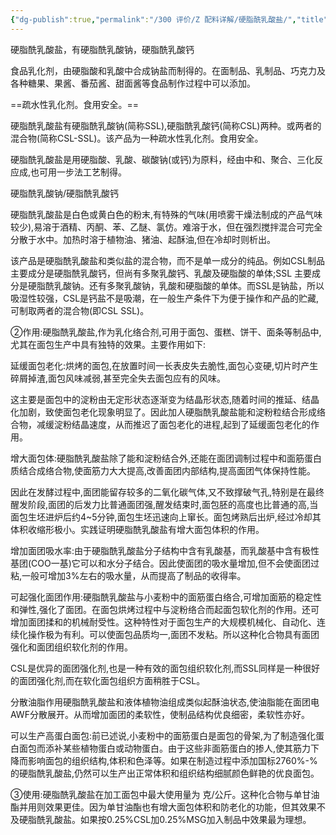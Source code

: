 ```yaml
---
{"dg-publish":true,"permalink":"/300 评价/Z 配料详解/硬脂酰乳酸盐/","title":"硬脂酰乳酸盐","created":"2023-04-29T18:05:12.319+08:00","updated":"2024-01-12T12:04:22.645+08:00"}
---
```



硬脂酰乳酸盐，有硬脂酰乳酸钠，硬脂酰乳酸钙

食品乳化剂，由硬脂酸和乳酸中合成钠盐而制得的。在面制品、乳制品、巧克力及各种糖果、果酱、番茄酱、甜面酱等食品制作过程中可以添加。

==疏水性乳化剂。食用安全。==

硬脂酰乳酸盐有硬脂酰乳酸钠(简称SSL),硬脂酰乳酸钙(简称CSL)两种。或两者的混合物(简称CSL-SSL)。该产品为一种疏水性乳化剂。食用安全。

硬脂酰乳酸盐是用硬脂酸、乳酸、碳酸钠(或钙)为原料，经由中和、聚合、三化反应成,也可用一步法工艺制得。

硬脂酰乳酸钠/硬脂酰乳酸钙

硬脂酰乳酸盐是白色或黄白色的粉末,有特殊的气味(用喷雾干燥法制成的产品气味较少),易溶于酒精、丙酮、苯、乙醚、氯仿。难溶于水，但在强烈搅拌混合可完全分散于水中。加热时溶于植物油、猪油、起酥油,但在冷却时则析出。

该产品是硬脂酰乳酸盐和类似盐的混合物，而不是单一成分的纯品。例如CSL制品主要成分是硬脂酰乳酸钙，但尚有多聚乳酸钙、乳酸及硬脂酸的单体;SSL 主要成分是硬脂酰乳酸钠。还有多聚乳酸钠，乳酸和硬脂酸的单体。而SSL是钠盐，所以吸湿性较强，CSL是钙盐不是吸潮，在一般生产条件下为便于操作和产品的贮藏,可制取两者的混合物(即CSL SSL)。

②作用:硬脂酰乳酸盐,作为乳化络合剂,可用于面包、蛋糕、饼干、面条等制品中,尤其在面包生产中具有独特的效果。主要作用如下:

延缓面包老化:烘烤的面包,在放置时间一长表皮失去脆性,面包心变硬,切片时产生碎屑掉渣,面包风味减弱,甚至完全失去面包应有的风味。

这主要是面包中的淀粉由无定形状态逐渐变为结晶形状态,随着时间的推延、结晶化加剧，致使面包老化现象明显了。因此加人硬脂酰乳酸盐能和淀粉粒结合形成络合物，减缓淀粉结晶速度，从而推迟了面包老化的进程,起到了延缓面包老化的作用。

增大面包体:硬脂酰乳酸盐除了能和淀粉结合外,还能在面团调制过程中和面筋蛋白质结合成络合物,使面筋力大大提高,改善面团内部结构,提高面团气体保持性能。

因此在发酵过程中,面团能留存较多的二氧化碳气体,又不致撑破气孔,特别是在最终醒发阶段,面团的后发力比普通面团强,醒发结束时,面包胚的高度也比普通的高,当面包生坯进炉后约4~5分钟,面包生坯迅速向上窜长。面包烤熟后出炉,经过冷却其体积收缩形极小。实践证明硬脂酰乳酸盐有增大面包体积的作用。

增加面团吸水率:由于硬脂酰乳酸盐分子结构中含有乳酸基，而乳酸基中含有极性基团(COO一基)它可以和水分子结合。因此使面团的吸水量增加,但不会使面团过粘,一般可增加3%左右的吸水量，从而提高了制品的收得率。

可起强化面团作用:硬脂酰乳酸盐与小麦粉中的面筋蛋白络合,可增加面筋的稳定性和弹性,强化了面团。在面包烘烤过程中与淀粉络合而起面包软化剂的作用。还可增加面团揉和的机械耐受性。这种特性对于面包生产的大规模机械化、自动化、连续化操作极为有利。可以使面包品质均一,面团不发粘。所以这种化合物具有面团强化和面团组织软化剂的作用。

CSL是优异的面团强化剂,也是一种有效的面包组织软化剂,而SSL同样是一种很好的面团强化剂,而在软化面包组织方面稍胜于CSL。

分散油脂作用硬脂酰乳酸盐和液体植物油组成类似起酥油状态,使油脂能在面团电AWF分散展开。从而增加面团的柔软性，使制品结构优良细密，柔软性亦好。

可以生产高蛋白面包:前已述说,小麦粉中的面筋蛋白是面包的骨架,为了制造强化蛋白面包而添补某些植物蛋白或动物蛋白。由于这些非面筋蛋白的掺人,使其筋力下降而影响面包的组织结构,体积和色泽等。如果在制造过程中添加国标2760%-%的硬脂酰乳酸盐,仍然可以生产出正常体积和组织结构细腻颜色鲜艳的优良面包。

③使用:硬脂酰乳酸盐在加工面包中最大使用量为
克/公斤。这种化合物与单甘油酯并用则效果更佳。因为单甘油酯也有增大面包体积和防老化的功能，但其效果不及硬脂酰乳酸盐。如果按0.25%CSL加0.25%MSG加入制品中效果最为理想。